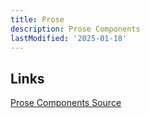 ```yaml
---
title: Prose
description: Prose Components
lastModified: '2025-01-18'
---
```


## Links

[Prose Components Source](https://github.com/nuxt-modules/mdc?tab=readme-ov-file#prose-components)
